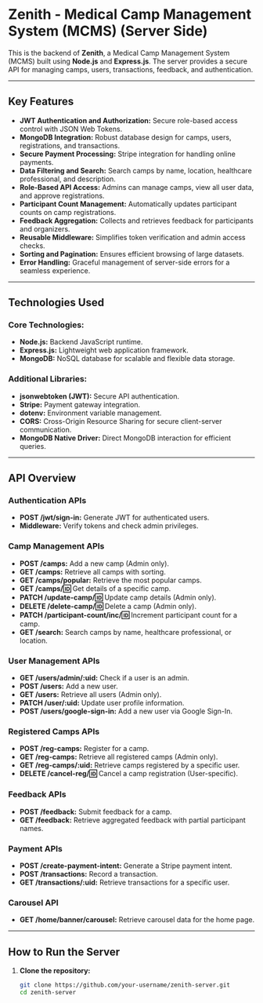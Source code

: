 # Zenith - Medical Camp Management System (MCMS) (Server Side)

This is the backend of **Zenith**, a Medical Camp Management System (MCMS) built using **Node.js** and **Express.js**. The server provides a secure API for managing camps, users, transactions, feedback, and authentication.

---

## Key Features  
- **JWT Authentication and Authorization:** Secure role-based access control with JSON Web Tokens.  
- **MongoDB Integration:** Robust database design for camps, users, registrations, and transactions.  
- **Secure Payment Processing:** Stripe integration for handling online payments.  
- **Data Filtering and Search:** Search camps by name, location, healthcare professional, and description.  
- **Role-Based API Access:** Admins can manage camps, view all user data, and approve registrations.  
- **Participant Count Management:** Automatically updates participant counts on camp registrations.  
- **Feedback Aggregation:** Collects and retrieves feedback for participants and organizers.  
- **Reusable Middleware:** Simplifies token verification and admin access checks.  
- **Sorting and Pagination:** Ensures efficient browsing of large datasets.  
- **Error Handling:** Graceful management of server-side errors for a seamless experience.  

---

## Technologies Used  

### Core Technologies:  
- **Node.js:** Backend JavaScript runtime.  
- **Express.js:** Lightweight web application framework.  
- **MongoDB:** NoSQL database for scalable and flexible data storage.  

### Additional Libraries:  
- **jsonwebtoken (JWT):** Secure API authentication.  
- **Stripe:** Payment gateway integration.  
- **dotenv:** Environment variable management.  
- **CORS:** Cross-Origin Resource Sharing for secure client-server communication.  
- **MongoDB Native Driver:** Direct MongoDB interaction for efficient queries.  

---

## API Overview  

### Authentication APIs  
- **POST /jwt/sign-in:** Generate JWT for authenticated users.  
- **Middleware:** Verify tokens and check admin privileges.  

### Camp Management APIs  
- **POST /camps:** Add a new camp (Admin only).  
- **GET /camps:** Retrieve all camps with sorting.  
- **GET /camps/popular:** Retrieve the most popular camps.  
- **GET /camps/:id:** Get details of a specific camp.  
- **PATCH /update-camp/:id:** Update camp details (Admin only).  
- **DELETE /delete-camp/:id:** Delete a camp (Admin only).  
- **PATCH /participant-count/inc/:id:** Increment participant count for a camp.  
- **GET /search:** Search camps by name, healthcare professional, or location.  

### User Management APIs  
- **GET /users/admin/:uid:** Check if a user is an admin.  
- **POST /users:** Add a new user.  
- **GET /users:** Retrieve all users (Admin only).  
- **PATCH /user/:uid:** Update user profile information.  
- **POST /users/google-sign-in:** Add a new user via Google Sign-In.  

### Registered Camps APIs  
- **POST /reg-camps:** Register for a camp.  
- **GET /reg-camps:** Retrieve all registered camps (Admin only).  
- **GET /reg-camps/:uid:** Retrieve camps registered by a specific user.  
- **DELETE /cancel-reg/:id:** Cancel a camp registration (User-specific).  

### Feedback APIs  
- **POST /feedback:** Submit feedback for a camp.  
- **GET /feedback:** Retrieve aggregated feedback with partial participant names.  

### Payment APIs  
- **POST /create-payment-intent:** Generate a Stripe payment intent.  
- **POST /transactions:** Record a transaction.  
- **GET /transactions/:uid:** Retrieve transactions for a specific user.  

### Carousel API  
- **GET /home/banner/carousel:** Retrieve carousel data for the home page.  

---

## How to Run the Server  

1. **Clone the repository:**  
   ```bash
   git clone https://github.com/your-username/zenith-server.git
   cd zenith-server
